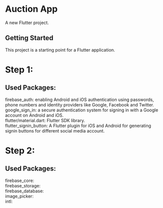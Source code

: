 # Auction App

A new Flutter project.

## Getting Started

This project is a starting point for a Flutter application.

# Step 1:
## Used Packages:
firebase_auth: enabling Android and iOS authentication using passwords, phone numbers and identity providers like Google, Facebook and Twitter.  
google_sign_in: a secure authentication system for signing in with a Google account on Android and iOS.  
flutter/material.dart: Flutter SDK library.  
flutter_signin_button: A Flutter plugin for iOS and Android for generating signin buttons for different social media account.  

# Step 2:
## Used Packages:
firebase_core:  
firebase_storage:  
firebase_database:  
image_picker:  
intl:  

